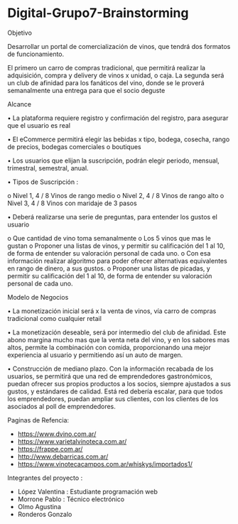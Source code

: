 # Digital-Grupo7-Brainstorming

Objetivo

Desarrollar un portal de comercialización de vinos, que tendrá dos formatos de funcionamiento. 

El primero un carro de compras tradicional, que permitirá realizar la adquisición, compra y delivery de vinos x unidad, o caja. 
La segunda será un club de afinidad para los fanáticos del vino, donde se le proverá semanalmente una entrega para que el socio deguste

Alcance

•	La plataforma requiere registro y confirmación del registro, para asegurar que el usuario es real

•	El eCommerce permitirá elegir las bebidas x tipo, bodega, cosecha, rango de precios, bodegas comerciales o boutiques 

•	Los usuarios que elijan la suscripción, podrán elegir periodo, mensual, trimestral, semestral, anual. 

•	Tipos de Suscripción :

o	Nivel 1, 4 / 8 Vinos de rango medio
o	Nivel 2, 4 / 8 Vinos de rango alto
o	Nivel 3, 4 / 8 Vinos con maridaje de 3 pasos

•	Deberá realizarse una serie de preguntas, para entender los gustos el usuario

o	Que cantidad de vino toma semanalmente
o	Los 5 vinos que mas le gustan
o	Proponer una listas de vinos, y permitir su calificación del 1 al 10, de forma de entender su valoración personal de cada uno. 
o	Con esa información realizar algoritmo para poder ofrecer alternativas equivalentes en rango de dinero, a sus gustos. 
o	Proponer una listas de picadas, y permitir su calificación del 1 al 10, de forma de entender su valoración personal de cada uno. 

Modelo de Negocios

•	La monetización inicial será x la venta de vinos, vía carro de compras tradicional como cualquier retail

•	La monetización deseable, será por intermedio del club de afinidad. Este abono margina mucho mas que la venta neta del vino, y en los sabores mas altos, permite la combinación con comida, proporcionando una mejor experiencia al usuario y permitiendo así un auto de margen.

•	Construcción de mediano plazo. Con la información recabada de los usuarios, se permitirá que una red de emprendedores gastronómicos, puedan ofrecer sus propios productos a los socios, siempre ajustados a sus gustos, y estándares de calidad. Está red debería escalar, para que todos los emprendedores, puedan ampliar sus clientes, con los clientes de los asociados al poll de emprendedores.

Paginas de Refencia:
- https://www.dvino.com.ar/
- https://www.varietalvinoteca.com.ar/
- https://frappe.com.ar/
- http://www.debarricas.com.ar/
- https://www.vinotecacampos.com.ar/whiskys/importados1/

Integrantes del proyecto : 

- López Valentina : Estudiante programación web
- Morrone Pablo : Técnico electrónico
- Olmo Agustina
- Ronderos Gonzalo
